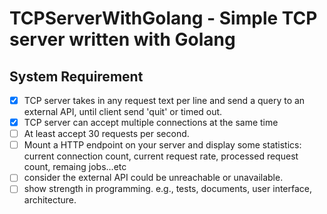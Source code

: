 # TCPServerWithGolang - Simple TCP server written with Golang

## System Requirement
- [X] TCP server takes in any request text per line and send a query to an external API, until client send 'quit' or timed out.
- [X] TCP server can accept multiple connections at the same time
- [ ] At least accept 30 requests per second.
- [ ] Mount a HTTP endpoint on your server and display some statistics: current connection count, current request rate, processed request count, remaing jobs...etc
- [ ] consider the external API could be unreachable or unavailable.
- [ ] show strength in programming. e.g., tests, documents, user interface, architecture.
